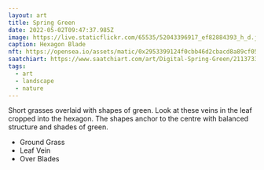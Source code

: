 ```yaml
---
layout: art
title: Spring Green
date: 2022-05-02T09:47:37.985Z
image: https://live.staticflickr.com/65535/52043396917_ef82884393_h_d.jpg
caption: Hexagon Blade
nft: https://opensea.io/assets/matic/0x2953399124f0cbb46d2cbacd8a89cf0599974963/48162648330355413914028108631647327469322174667090404439099707904107992842241/
saatchiart: https://www.saatchiart.com/art/Digital-Spring-Green/2113733/9903667/view
tags:
  - art
  - landscape
  - nature
---
```

Short grasses overlaid with shapes of green. Look at these veins in the leaf cropped into the hexagon. The shapes anchor to the centre with balanced structure and shades of green.

* Ground Grass
* Leaf Vein
* Over Blades
